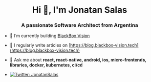 <h1 align="center">Hi 👋, I'm Jonatan Salas</h1>
<h3 align="center">A passionate Software Architect from Argentina </h3>

- 🔭 I’m currently building [BlackBox Vision](https://www.blackbox-vision.tech)

- 📝 I regularly write articles on [https://blog.blackbox-vision.tech](https://blog.blackbox-vision.tech)

- 💬 Ask me about **react, react-native, android, ios, micro-frontends, libraries, docker, kubernetes, ci/cd**

- [![Twitter: JonatanSalas](https://img.shields.io/twitter/follow/jonatan_salas)](https://twitter.com/jonatan_salas)

<!--

### Hi there 👋

**JonatanSalas/JonatanSalas** is a ✨ _special_ ✨ repository because its `README.md` (this file) appears on your GitHub profile.

Here are some ideas to get you started:

- 🔭 I’m currently working on ...
- 🌱 I’m currently learning ...
- 👯 I’m looking to collaborate on ...
- 🤔 I’m looking for help with ...
- 💬 Ask me about ...
- 📫 How to reach me: ...
- 😄 Pronouns: ...
- ⚡ Fun fact: ...
-->
